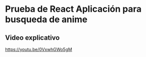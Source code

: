 # Prueba de React Aplicación para busqueda de anime

## Video explicativo

https://youtu.be/0VxwhGWo5gM
